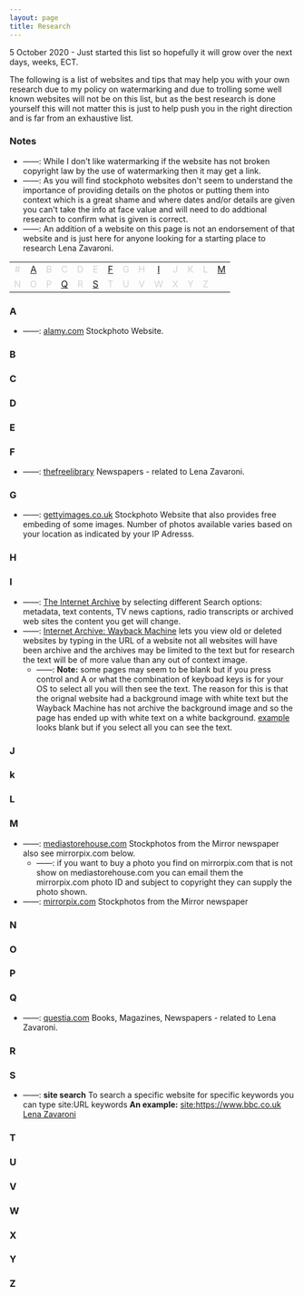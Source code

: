 ```yaml
---
layout: page
title: Research
---
```


5 October 2020 - Just started this list so hopefully it will grow over the next days, weeks, ECT.

The following is a list of websites and tips that may help you with your own research due to my policy on watermarking and due to trolling some well known websites will not be on this list, but as the best research is done yourself this will not matter this is just to help push you in the right direction and is far from an exhaustive list.

### Notes
* ——: While I don't like watermarking if the website has not broken copyright law by the use of watermarking then it may get a link.
* ——: As you will find stockphoto websites don't seem to understand the importance of providing details on the photos or putting them into context which is a great shame and where dates and/or details are given you can't take the info at face value and will need to do addtional research to confirm what is given is correct.
* ——: An addition of a website on this page is not an endorsement of that website and is just here for anyone looking for a starting place to research Lena Zavaroni.

<table style="width:100%;text-align:center;color:#d3d3d3;">
<tr><td>#</td><td><a href="#a" title="Jump To">A</a></td><td>B</td><td>C</td><td>D</td><td>E</td><td><a href="#f" title="Jump To">F</a></td><td>G</td><td>H</td><td><a href="#i" title="Jump To">I</a></td><td>J</td><td>K</td><td>L</td><td><a href="#m" title="Jump To">M</a></td></tr>
<tr><td>N</td><td>O</td><td>P</td><td><a href="#q" title="Jump To">Q</a></td><td>R</td><td><a href="#s" title="Jump To">S</a></td><td>T</td><td>U</td><td>V</td><td>W</td><td>X</td><td>Y</td><td>Z</td><td></td></tr>
</table>

### #

### A
* ——: [alamy.com](https://www.alamy.com/search.html?CreativeOn=1&adv=1&ag=0&all=1&creative=&et=0x000000000000000000000&vp=0&loc=0&qt=Lena%20Zavaroni&qn=&lic=6&lic=1&imgt=0&archive=1&dtfr=&dtto=&hc=&selectdate=&size=0xFF&aqt=&epqt=&oqt=&nqt=&gtype=0) Stockphoto Website.


### B

### C

### D

### E

### F
* ——: [thefreelibrary](https://www.thefreelibrary.com/_/search/Search.aspx?SearchBy=0&q=lena+zavaroni&Search=Search&By=0) Newspapers - related to Lena Zavaroni.

### G
* ——: [gettyimages.co.uk](https://www.gettyimages.co.uk/photos/lena-zavaroni?family=editorial&phrase=Lena%20Zavaroni&sort=best#license) Stockphoto Website that also provides free embeding of some images. Number of photos available varies based on your location as indicated by your IP Adresss.

### H

### I
* ——: [The Internet Archive](https://archive.org/search.php?query=Lena%20Zavaroni) by selecting different Search options: metadata, text contents, TV news captions, radio transcripts or archived web sites the content you get will change.
* ——: [Internet Archive: Wayback Machine](https://archive.org/web/) lets you view old or deleted websites by typing in the URL of a website not all websites will have been archive and the archives may be limited to the text but for research the text will be of more value than any out of context image.
   * ——: **Note:** some pages may seem to be blank but if you press control and A or what the combination of keyboad keys is for your OS to select all you will then see the text. The reason for this is that the orignal website had a background image with white text but the Wayback Machine has not archive the background image and so the page has ended up with white text on a white background. [example](https://web.archive.org/web/20140410193639/http://www.cchr-london.org/lena-zavaroni/) looks blank but if you select all you can see the text.

### J

### k

### L

### M
* ——: [mediastorehouse.com](https://www.mediastorehouse.com/dmcs-search.html?find=Lena+Zavaroni) Stockphotos from the Mirror newspaper also see mirrorpix.com below.
   * ——: if you want to buy a photo you find on mirrorpix.com that is not show on mediastorehouse.com you can email them the mirrorpix.com photo ID and subject to copyright they can supply the photo shown.
* ——: [mirrorpix.com](https://www.mirrorpix.com/?77747130448317740800) Stockphotos from the Mirror newspaper

### N

### O

### P

### Q
* ——: [questia.com](https://www.questia.com/searchglobal#!/?keywords=lena%20zavaroni!AllWords&pageNumber=1&mediaType=books) Books, Magazines, Newspapers - related to Lena Zavaroni.

### R

### S
* ——: **site search** To search a specific website for specific keywords you can type site:URL keywords **An example:** [site:https://www.bbc.co.uk Lena Zavaroni](https://www.google.com/search?newwindow=1&sxsrf=ALeKk02YRWPJs1dtRO3zqjBZlg_tHoOxYQ%3A1601898345057&ei=aQd7X8yCA6Sj1fAPv7e22Ao&q=site%3Ahttps%3A%2F%2Fwww.bbc.co.uk%2F+Lena+Zavaroni&oq=site%3Ahttps%3A%2F%2Fwww.bbc.co.uk%2F+Lena+Zavaroni&gs_lcp=CgZwc3ktYWIQAzoECAAQR1C7qAlY-dUMYIndDGgBcAN4AIABkQGIAeYBkgEDMS4xmAEAoAECoAEBqgEHZ3dzLXdpesgBCMABAQ&sclient=psy-ab&ved=0ahUKEwiM28qusJ3sAhWkURUIHb-bDasQ4dUDCA0&uact=5)

### T

### U

### V

### W

### X

### Y

### Z

<div style="width:100%; height:300px;"></div>

